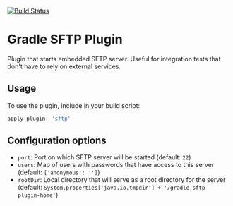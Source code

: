 [![Build Status](https://secure.travis-ci.org/msvab/gradle-sftp-plugin.png)](http://travis-ci.org/msvab/gradle-sftp-plugin)

# Gradle SFTP Plugin

Plugin that starts embedded SFTP server. Useful for integration tests that don't have to rely on external services.

## Usage

To use the plugin, include in your build script:
```groovy
apply plugin: 'sftp'
```

## Configuration options
* `port`: Port on which SFTP server will be started (default: `22`)
* `users`: Map of users with passwords that have access to this server (default: `['anonymous': '']`)
* `rootDir`: Local directory that will serve as a root directory for the server (default: `System.properties['java.io.tmpdir'] + '/gradle-sftp-plugin-home'`)